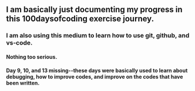 ## I am basically just documenting my progress in this 100daysofcoding exercise journey.

### I am also using this medium to learn how to use git, github, and vs-code.

#### Nothing too serious.

#### Day 9, 10, and 13 missing--these days were basically used to learn about debugging, how to improve codes, and improve on the codes that have been written.